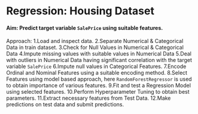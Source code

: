 # Regression: Housing Dataset

#### Aim: Predict target variable ```SalePrice``` using suitable features.

Approach:
	1.Load and inspect data.
	2.Separate Numerical & Categorical Data in train dataset.
	3.Check for Null Values in Numerical & Categorical Data
	4.Impute missing values with suitable values in Numerical Data
	5.Deal with outliers in Numerical Data having significant correlation with the target variable ```SalePrice```
	6.Impute null values in Categorical Features.
	7.Encode Ordinal and Nominal Features using a suitable encoding method.
	8.Select Features using model based approach, here ```RandomForestRegressor``` is used to obtain importance of various features.
	9.Fit and test a Regression Model using selected features.
	10.Perform Hyperparameter Tuning to obtain best parameters.
	11.Extract necessary features from Test Data.
	12.Make predictions on test data and submit predictions.

